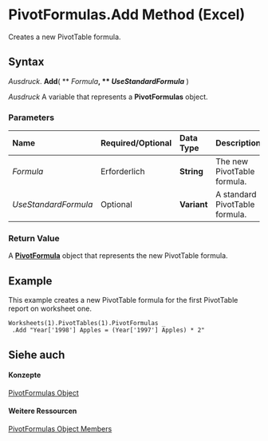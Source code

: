 
# PivotFormulas.Add Method (Excel)

Creates a new PivotTable formula. 


## Syntax

 _Ausdruck_. **Add**( ** _Formula_**, ** _UseStandardFormula_** )

 _Ausdruck_ A variable that represents a **PivotFormulas** object.


### Parameters



|**Name**|**Required/Optional**|**Data Type**|**Description**|
|:-----|:-----|:-----|:-----|
| _Formula_|Erforderlich|**String**|The new PivotTable formula.|
| _UseStandardFormula_|Optional|**Variant**|A standard PivotTable formula.|

### Return Value

A  **[PivotFormula](2955dad6-d686-1a83-ab56-76a00272c7e2.md)** object that represents the new PivotTable formula.


## Example

This example creates a new PivotTable formula for the first PivotTable report on worksheet one.


```
Worksheets(1).PivotTables(1).PivotFormulas _ 
 .Add "Year['1998'] Apples = (Year['1997'] Apples) * 2"
```


## Siehe auch


#### Konzepte


[PivotFormulas Object](7139a4bd-f103-7190-004f-7f2261a4391f.md)
#### Weitere Ressourcen


[PivotFormulas Object Members](http://msdn.microsoft.com/library/662a2151-3c35-b3fd-b786-5ee0ed7aefd2%28Office.15%29.aspx)